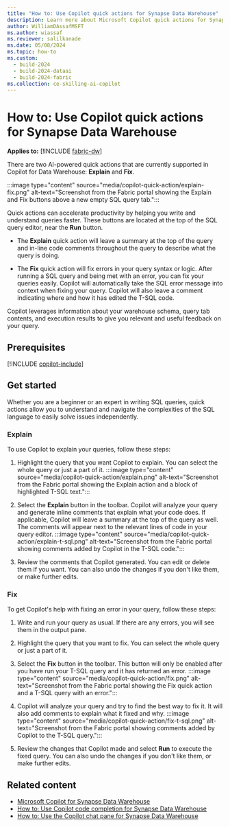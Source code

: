 ```yaml
---
title: "How to: Use Copilot quick actions for Synapse Data Warehouse"
description: Learn more about Microsoft Copilot quick actions for Synapse Data Warehouse in Microsoft Fabric, to explain and fix SQL queries in the SQL query editor."
author: WilliamDAssafMSFT
ms.author: wiassaf
ms.reviewer: salilkanade
ms.date: 05/08/2024
ms.topic: how-to
ms.custom:
  - build-2024
  - build-2024-dataai
  - build-2024-fabric
ms.collection: ce-skilling-ai-copilot
---
```

# How to: Use Copilot quick actions for Synapse Data Warehouse

**Applies to:** [!INCLUDE [fabric-dw](includes/applies-to-version/fabric-dw.md)]

There are two AI-powered quick actions that are currently supported in Copilot for Data Warehouse: **Explain** and **Fix**.

:::image type="content" source="media/copilot-quick-action/explain-fix.png" alt-text="Screenshot from the Fabric portal showing the Explain and Fix buttons above a new empty SQL query tab.":::

Quick actions can accelerate productivity by helping you write and understand queries faster. These buttons are located at the top of the SQL query editor, near the **Run** button.

- The **Explain** quick action will leave a summary at the top of the query and in-line code comments throughout the query to describe what the query is doing.

- The **Fix** quick action will fix errors in your query syntax or logic. After running a SQL query and being met with an error, you can fix your queries easily. Copilot will automatically take the SQL error message into context when fixing your query. Copilot will also leave a comment indicating where and how it has edited the T-SQL code.  

Copilot leverages information about your warehouse schema, query tab contents, and execution results to give you relevant and useful feedback on your query.

## Prerequisites

[!INCLUDE [copilot-include](../includes/copilot-include.md)]

## Get started

Whether you are a beginner or an expert in writing SQL queries, quick actions allow you to understand and navigate the complexities of the SQL language to easily solve issues independently.

### Explain 

To use Copilot to explain your queries, follow these steps:

1. Highlight the query that you want Copilot to explain. You can select the whole query or just a part of it.
    :::image type="content" source="media/copilot-quick-action/explain.png" alt-text="Screenshot from the Fabric portal showing the Explain action and a block of highlighted T-SQL text.":::

1. Select the **Explain** button in the toolbar. Copilot will analyze your query and generate inline comments that explain what your code does. If applicable, Copilot will leave a summary at the top of the query as well. The comments will appear next to the relevant lines of code in your query editor.
    :::image type="content" source="media/copilot-quick-action/explain-t-sql.png" alt-text="Screenshot from the Fabric portal showing comments added by Copilot in the T-SQL code.":::

1. Review the comments that Copilot generated. You can edit or delete them if you want. You can also undo the changes if you don't like them, or make further edits.

### Fix

To get Copilot's help with fixing an error in your query, follow these steps:

1. Write and run your query as usual. If there are any errors, you will see them in the output pane.

1. Highlight the query that you want to fix. You can select the whole query or just a part of it.

1. Select the **Fix** button in the toolbar. This button will only be enabled after you have run your T-SQL query and it has returned an error.
    :::image type="content" source="media/copilot-quick-action/fix.png" alt-text="Screenshot from the Fabric portal showing the Fix quick action and a T-SQL query with an error.":::

1. Copilot will analyze your query and try to find the best way to fix it. It will also add comments to explain what it fixed and why.
    :::image type="content" source="media/copilot-quick-action/fix-t-sql.png" alt-text="Screenshot from the Fabric portal showing comments added by Copilot to the T-SQL query.":::

1. Review the changes that Copilot made and select **Run** to execute the fixed query. You can also undo the changes if you don't like them, or make further edits.

## Related content

- [Microsoft Copilot for Synapse Data Warehouse](copilot.md)
- [How to: Use Copilot code completion for Synapse Data Warehouse](copilot-code-completion.md)
- [How to: Use the Copilot chat pane for Synapse Data Warehouse](copilot-chat-pane.md)